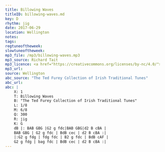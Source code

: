 ```yaml
---
title: Billowing Waves
titleID: billowing-waves.md
key: D
rhythm: jig
date: 2017-06-29
location: Wellington
notes:
tags:
regtuneoftheweek:
slowtuneoftheweek:
mp3_file: /mp3/billowing-waves.mp3
mp3_source: Richard Tait
mp3_licence: <a href="https://creativecommons.org/licenses/by-nc/4.0/">CC-BY-NC-4.0</a>
mp3_url:
source: Wellington
abc_source: "The Ted Furey Collection of Irish Traditional Tunes"
abc_url:
abc: |
    X: 1
    T: Billowing Waves
    B: "The Ted Furey Collection of Irish Traditional Tunes"
    L: 1/8
    M: 6/8
    Q: 300
    R: jig
    K: G
    dB |: BAB GBG |G2 g fdc|BAB GBG|d2 B cBA |
    BAB GBG | G2 g fdc | BdB cec | d2 B cBA :|
    |:G2 g fdg | fdg fdc | B2 g fdc | BdB cAF |
    G2 g fdg | bag fdc | BdB cec | d2 B cBA :|
---
```

